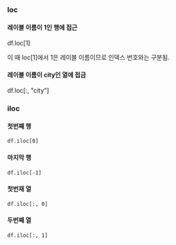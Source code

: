 

### loc
#### 레이블 이름이 1인 행에 접근
df.loc[1]

이 때 loc[1]에서 1은 레이블 이름이므로 인덱스 번호와는 구분됨. 

#### 레이블 이름이 city인 열에 접금
df.loc[:, "city"]


### iloc

#### 첫번째 행 
```
df.iloc[0]
```

#### 마지막 행 
```
df.iloc[-1]
```

#### 첫번재 열
```
df.iloc[:, 0]
```

#### 두번째 열
```
df.iloc[:, 1]
```
